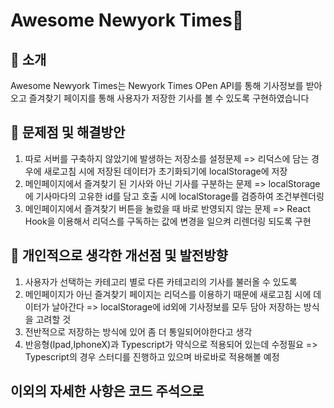 # Awesome Newyork Times👋 

## 📌 소개 
 Awesome Newyork Times는 
 Newyork Times OPen API를 통해 기사정보를 받아오고 즐겨찾기 페이지를 통해 사용자가 저장한 기사를 볼 수 있도록 구현하였습니다 


## 📌 문제점 및 해결방안
  1. 따로 서버를 구축하지 않았기에 발생하는 저장소를 설정문제 => 리덕스에 담는 경우에 새로고침 시에 저장된 데이터가 초기화되기에 localStorage에 저장
  2. 메인페이지에서 즐겨찾기 된 기사와 아닌 기사를 구분하는 문제 => localStorage에 기사마다의 고유한 id를 담고 호출 시에 localStorage를 검증하여 조건부렌더링
  3. 메인페이지에서 즐겨찾기 버튼을 눌렀을 때 바로 반영되지 않는 문제 => React Hook을 이용해서 리덕스를 구독하는 값에 변경을 일으켜 리렌더링 되도록 구현


## 📌 개인적으로 생각한 개선점 및 발전방향
  1. 사용자가 선택하는 카테고리 별로 다른 카테고리의 기사를 불러올 수 있도록
  2. 메인페이지가 아닌 즐겨찾기 페이지는 리덕스를 이용하기 때문에 새로고침 시에 데이터가 날아간다 => localStorage에 id외에 기사정보를 모두 담아 저장하는 방식을 고려할 것 
  3. 전반적으로 저장하는 방식에 있어 좀 더 통일되어야한다고 생각
  4. 반응형(Ipad,IphoneX)과 Typescript가 약식으로 적용되어 있는데 수정필요 => Typescript의 경우 스터디를 진행하고 있으며 바로바로 적용해볼 예정  

## 이외의 자세한 사항은 코드 주석으로 
